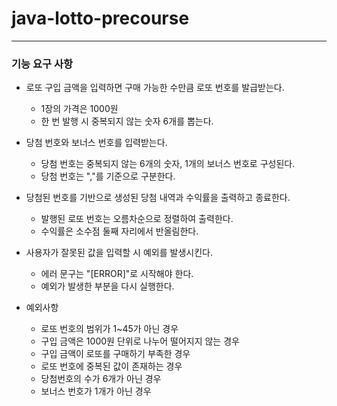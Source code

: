 # java-lotto-precourse

---

### 기능 요구 사항

- 로또 구입 금액을 입력하면 구매 가능한 수만큼 로또 번호를 발급받는다.
  - 1장의 가격은 1000원
  - 한 번 발행 시 중복되지 않는 숫자 6개를 뽑는다.
- 당첨 번호와 보너스 번호를 입력받는다.
  - 당첨 번호는 중복되지 않는 6개의 숫자, 1개의 보너스 번호로 구성된다.
  - 당첨 번호는 ","를 기준으로 구분한다.
- 당첨된 번호를 기반으로 생성된 당첨 내역과 수익률을 출력하고 종료한다.
  - 발행된 로또 번호는 오름차순으로 정렬하여 출력한다.
  - 수익률은 소수점 둘째 자리에서 반올림한다.
- 사용자가 잘못된 값을 입력할 시 예외를 발생시킨다.
  - 에러 문구는 "[ERROR]"로 시작해야 한다.
  - 예외가 발생한 부분을 다시 실행한다.


- 예외사항
  - 로또 번호의 범위가 1~45가 아닌 경우
  - 구입 금액은 1000원 단위로 나누어 떨어지지 않는 경우
  - 구입 금액이 로또를 구매하기 부족한 경우
  - 로또 번호에 중복된 값이 존재하는 경우
  - 당첨번호의 수가 6개가 아닌 경우
  - 보너스 번호가 1개가 아닌 경우